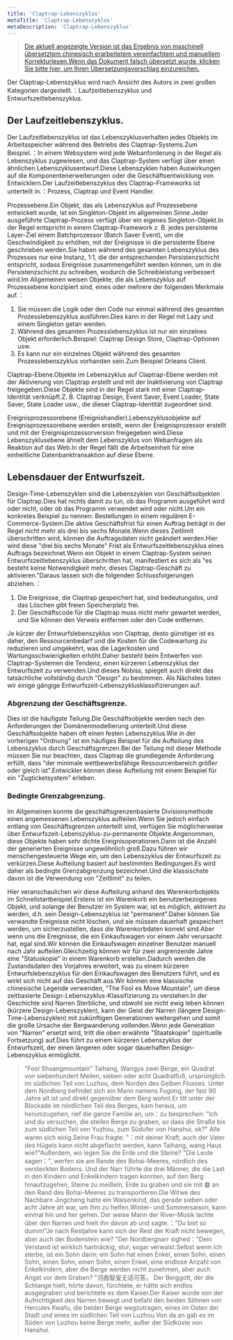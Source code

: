 ```yaml
---
title: 'Claptrap-Lebenszyklus'
metaTitle: 'Claptrap-Lebenszyklus'
metaDescription: 'Claptrap-Lebenszyklus'
---
```


> [Die aktuell angezeigte Version ist das Ergebnis von maschinell übersetztem chinesisch erarbeitetem vereinfachtem und manuellem Korrekturlesen.Wenn das Dokument falsch übersetzt wurde, klicken Sie bitte hier, um Ihren Übersetzungsvorschlag einzureichen.](https://crwd.in/newbeclaptrap)

Der Claptrap-Lebenszyklus wird nach Ansicht des Autors in zwei großen Kategorien dargestellt.：Laufzeitlebenszyklus und Entwurfszeitlebenszyklus.

## Der Laufzeitlebenszyklus.

Der Laufzeitlebenszyklus ist das Lebenszyklusverhalten jedes Objekts im Arbeitsspeicher während des Betriebs des Claptrap-Systems.Zum Beispiel.：In einem Websystem wird jede Webanforderung in der Regel als Lebenszyklus zugewiesen, und das Claptrap-System verfügt über einen ähnlichen Lebenszyklusentwurf.Diese Lebenszyklen haben Auswirkungen auf die Komponentenerweiterungen oder die Geschäftsentwicklung von Entwicklern.Der Laufzeitlebenszyklus des Claptrap-Frameworks ist unterteilt in.：Prozess, Claptrap und Event Handler.

Prozessebene.Ein Objekt, das als Lebenszyklus auf Prozessebene entwickelt wurde, ist ein Singleton-Objekt im allgemeinen Sinne.Jeder ausgeführte Claptrap-Prozess verfügt über ein eigenes Singleton-Objekt.In der Regel entspricht in einem Claptrap-Framework z. B. jedes persistente Layer-Ziel einem Batchprozessor (Batch Saver Event), um die Geschwindigkeit zu erhöhen, mit der Ereignisse in die persistente Ebene geschrieben werden.Sie haben während des gesamten Lebenszyklus des Prozesses nur eine Instanz, 1:1, die der entsprechenden Persistenzschicht entspricht, sodass Ereignisse zusammengeführt werden können, um in die Persistenzschicht zu schreiben, wodurch die Schreibleistung verbessert wird.Im Allgemeinen weisen Objekte, die als Lebenszyklus auf Prozessebene konzipiert sind, eines oder mehrere der folgenden Merkmale auf.：

1. Sie müssen die Logik oder den Code nur einmal während des gesamten Prozesslebenszyklus ausführen.Dies kann in der Regel mit Lazy und einem Singleton getan werden.
2. Während des gesamten Prozesslebenszyklus ist nur ein einzelnes Objekt erforderlich.Beispiel: Claptrap Design Store, Claptrap-Optionen usw.
3. Es kann nur ein einzelnes Objekt während des gesamten Prozesslebenszyklus vorhanden sein.Zum Beispiel Orleans Client.

Claptrap-Ebene.Objekte im Lebenszyklus auf Claptrap-Ebene werden mit der Aktivierung von Claptrap erstellt und mit der Inaktivierung von Claptrap freigegeben.Diese Objekte sind in der Regel stark mit einer Claptrap-Identität verknüpft.Z. B. Claptrap Design, Event Saver, Event Loader, State Saver, State Loader usw., die dieser Claptrap-Identität zugeordnet sind.

Ereignisprozessorebene (Ereignishandler).Lebenszyklusobjekte auf Ereignisprozessorebene werden erstellt, wenn der Ereignisprozessor erstellt und mit der Ereignisprozessorversion freigegeben wird.Diese Lebenszyklusebene ähnelt dem Lebenszyklus von Webanfragen als Reaktion auf das Web.In der Regel fällt die Arbeitseinheit für eine einheitliche Datenbanktransaktion auf diese Ebene.

## Lebensdauer der Entwurfszeit.

Design-Time-Lebenszyklen sind die Lebenszyklen von Geschäftsobjekten für Claptrap.Dies hat nichts damit zu tun, ob das Programm ausgeführt wird oder nicht, oder ob das Programm verwendet wird oder nicht.Um ein konkretes Beispiel zu nennen: Bestellungen in einem regulären E-Commerce-System.Die aktive Geschäftsfrist für einen Auftrag beträgt in der Regel nicht mehr als drei bis sechs Monate.Wenn dieses Zeitlimit überschritten wird, können die Auftragsdaten nicht geändert werden.Hier wird diese "drei bis sechs Monate" Frist als Entwurfszeitlebenszyklus eines Auftrags bezeichnet.Wenn ein Objekt in einem Claptrap-System seinen Entwurfszeitlebenszyklus überschritten hat, manifestiert es sich als "es besteht keine Notwendigkeit mehr, dieses Claptrap-Geschäft zu aktivieren."Daraus lassen sich die folgenden Schlussfolgerungen abziehen.：

1. Die Ereignisse, die Claptrap gespeichert hat, sind bedeutungslos, und das Löschen gibt freien Speicherplatz frei.
2. Der Geschäftscode für die Claptrap muss nicht mehr gewartet werden, und Sie können den Verweis entfernen oder den Code entfernen.

Je kürzer der Entwurfslebenszyklus von Claptrap, desto günstiger ist es daher, den Ressourcenbedarf und die Kosten für die Codewartung zu reduzieren und umgekehrt, was die Lagerkosten und Wartungsschwierigkeiten erhöht.Daher besteht beim Entwerfen von Claptrap-Systemen die Tendenz, einen kürzeren Lebenszyklus der Entwurfszeit zu verwenden.Und dieses Nobiss, spiegelt auch direkt das tatsächliche vollständig durch "Design" zu bestimmen. Als Nächstes listen wir einige gängige Entwurfszeit-Lebenszyklusklassifizierungen auf.

### Abgrenzung der Geschäftsgrenze.

Dies ist die häufigste Teilung.Die Geschäftsobjekte werden nach den Anforderungen der Domänenmodellierung unterteilt.Und diese Geschäftsobjekte haben oft einen festen Lebenszyklus.Wie in der vorherigen "Ordnung" ist ein häufiges Beispiel für die Aufteilung des Lebenszyklus durch Geschäftsgrenzen.Bei der Teilung mit dieser Methode müssen Sie nur beachten, dass Claptrap die grundlegende Anforderung erfüllt, dass "der minimale wettbewerbsfähige Ressourcenbereich größer oder gleich ist".Entwickler können diese Aufteilung mit einem Beispiel für ein "Zugticketsystem" erleben.

### Bedingte Grenzabgrenzung.

Im Allgemeinen konnte die geschäftsgrenzenbasierte Divisionsmethode einen angemessenen Lebenszyklus aufteilen.Wenn Sie jedoch einfach entlang von Geschäftsgrenzen unterteilt sind, verfügen Sie möglicherweise über Entwurfszeit-Lebenszyklus-zu-permanente Objekte.Angenommen, diese Objekte haben sehr dichte Ereignisoperationen.Dann ist die Anzahl der generierten Ereignisse ungewöhnlich groß.Dazu führen wir menschengesteuerte Wege ein, um den Lebenszyklus der Entwurfszeit zu verkürzen.Diese Aufteilung basiert auf bestimmten Bedingungen.Es wird daher als bedingte Grenzabgrenzung bezeichnet.Und die klassischste davon ist die Verwendung von "Zeitlimit" zu teilen.

Hier veranschaulichen wir diese Aufteilung anhand des Warenkorbobjekts im Schnellstartbeispiel.Erstens ist ein Warenkorb ein benutzerbezogenes Objekt, und solange der Benutzer im System war, ist es möglich, aktiviert zu werden, d.h. sein Design-Lebenszyklus ist "permanent".Daher können Sie verwandte Ereignisse nicht löschen, und sie müssen dauerhaft gespeichert werden, um sicherzustellen, dass die Warenkorbdaten korrekt sind.Aber wenn uns die Ereignisse, die ein Einkaufswagen vor einem Jahr verursacht hat, egal sind.Wir können die Einkaufswagen einzelner Benutzer manuell nach Jahr aufteilen.Gleichzeitig können wir für zwei angrenzende Jahre eine "Statuskopie" in einem Warenkorb erstellen.Dadurch werden die Zustandsdaten des Vorjahres erweitert, was zu einem kürzeren Entwurfslebenszyklus für den Einkaufswagen des Benutzers führt, und es wirkt sich nicht auf das Geschäft aus.Wir können eine klassische chinesische Legende verwenden, "The Fool es Move Mountain", um diese zeitbasierte Design-Lebenszyklus-Klassifizierung zu verstehen.In der Geschichte sind Narren Sterbliche, und obwohl sie nicht ewig leben können (kürzere Design-Lebenszyklen), kann der Geist der Narren (längere Design-Time-Lebenszyklen) mit zukünftigen Generationen weitergehen und somit die große Ursache der Bergwanderung vollenden.Wenn jede Generation von "Narren" ersetzt wird, tritt die oben erwähnte "Staatskopie" (spirituelle Fortsetzung) auf.Dies führt zu einem kürzeren Lebenszyklus der Entwurfszeit, der einen längeren oder sogar dauerhaften Design-Lebenszyklus ermöglicht.

> "Fool Shuangmountain" Taihang, Wangya zwei Berge, ein Quadrat von siebenhundert Meilen, sieben oder acht Quadratfuß, ursprünglich im südlichen Teil von Luzhou, dem Norden des Gelben Flusses. Unter dem Nordberg befindet sich ein Mann namens Fugong, der fast 90 Jahre alt ist und direkt gegenüber dem Berg wohnt.Er litt unter der Blockade im nördlichen Teil des Berges, kam heraus, um herumzugehen, rief die ganze Familie an, um：zu besprechen: "Ich und du versuchen, die steilen Berge zu graben, so dass die Straße bis zum südlichen Teil von Yuzhou, zum Südufer von Hanshui, ok?" Alle waren sich einig.Seine Frau fragte: "：mit deiner Kraft, auch der Vater des Hügels kann nicht abgeflacht werden, kann Taihang, wang Haus wie?"Außerdem, wo legen Sie die Erde und die Steine? "Die Leute sagen：", werfen sie am Rande des Bohai-Meeres, nördlich des versteckten Bodens. Und der Narr führte die drei Männer, die die Last in den Kindern und Enkelkindern tragen konnten, auf den Berg hinaufzugehen, Steine zu meißeln, Erde zu graben und sie mit 畚 an den Rand des Bohai-Meeres zu transportieren.Die Witwe des Nachbarn Jingcheng hatte ein Waisenkind, das gerade sieben oder acht Jahre alt war, um ihm zu helfen.Winter- und Sommersaison, kann einmal hin und her gehen. Der weise Mann der River-Musik lachte über den Narren und hielt ihn davon ab und sagte:："Du bist so dumm!"Je nach Restjahre kann sich der Rest der Kraft nicht bewegen, aber auch der Bodenstein wie? "Der Nordbergnarr sighed："Dein Verstand ist wirklich hartnäckig, stur, sogar verwaist.Selbst wenn ich sterbe, ist ein Sohn darin; ein Sohn hat einen Enkel, einen Sohn, einen Sohn, einen Sohn, einen Sohn, einen Enkel, eine endlose Anzahl von Enkelkindern, aber die Berge werden nicht zunehmen, aber auch Angst vor dem Graben? "河曲智叟无话可答。 Der Berggott, der die Schlange hielt, hörte davon, fürchtete, er hätte sich endlos ausgegraben und berichtete es dem Kaiser.Der Kaiser wurde von der Aufrichtigkeit des Narren bewegt und befahl den beiden Söhnen von Hercules Kwafu, die beiden Berge wegzutragen, eines im Osten der Stadt und eines im südlichen Teil von Luzhou.Von da an gab es im Süden von Luzhou keine Berge mehr, außer der Südküste von Hanshui.
